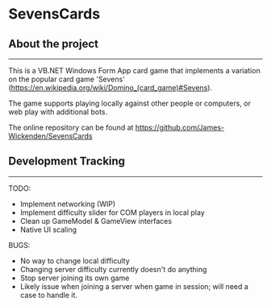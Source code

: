 # SevensCards

## About the project

---
This is a VB.NET Windows Form App card game that implements a variation on the popular card game 'Sevens' (<https://en.wikipedia.org/wiki/Domino_(card_game)#Sevens>).

The game supports playing locally against other people or computers, or web play with additional bots.

The online repository can be found at <https://github.com/James-Wickenden/SevensCards>

## Development Tracking

---

TODO:

- Implement networking (WIP)
- Implement difficulty slider for COM players in local play
- Clean up GameModel & GameView interfaces
- Native UI scaling

BUGS:

- No way to change local difficulty
- Changing server difficulty currently doesn't do anything
- Stop server joining its own game
- Likely issue when joining a server when game in session; will need a case to handle it.